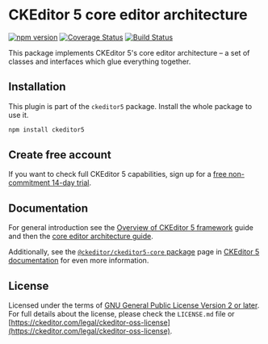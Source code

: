 CKEditor&nbsp;5 core editor architecture
========================================

[![npm version](https://badge.fury.io/js/%40ckeditor%2Fckeditor5-core.svg)](https://www.npmjs.com/package/@ckeditor/ckeditor5-core)
[![Coverage Status](https://coveralls.io/repos/github/ckeditor/ckeditor5/badge.svg?branch=master)](https://coveralls.io/github/ckeditor/ckeditor5?branch=master)
[![Build Status](https://travis-ci.com/ckeditor/ckeditor5.svg?branch=master)](https://app.travis-ci.com/github/ckeditor/ckeditor5)

This package implements CKEditor&nbsp;5's core editor architecture &ndash; a set of classes and interfaces which glue everything together.

## Installation

This plugin is part of the `ckeditor5` package. Install the whole package to use it.

```bash
npm install ckeditor5
```

## Create free account

If you want to check full CKEditor&nbsp;5 capabilities, sign up for a [free non-commitment 14-day trial](https://portal.ckeditor.com/signup).

## Documentation

For general introduction see the [Overview of CKEditor&nbsp;5 framework](https://ckeditor.com/docs/ckeditor5/latest/framework/index.html) guide and then the [core editor architecture guide](https://ckeditor.com/docs/ckeditor5/latest/framework/architecture/core-editor-architecture.html).

Additionally, see the [`@ckeditor/ckeditor5-core` package](https://ckeditor.com/docs/ckeditor5/latest/api/core.html) page in [CKEditor&nbsp;5 documentation](https://ckeditor.com/docs/ckeditor5/latest/) for even more information.

## License

Licensed under the terms of [GNU General Public License Version 2 or later](http://www.gnu.org/licenses/gpl.html). For full details about the license, please check the `LICENSE.md` file or [https://ckeditor.com/legal/ckeditor-oss-license](https://ckeditor.com/legal/ckeditor-oss-license).
